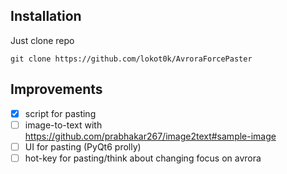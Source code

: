 ## Installation ##
Just clone repo 

`git clone https://github.com/lokot0k/AvroraForcePaster`
## Improvements ##

- [x] script for pasting
- [ ] image-to-text with https://github.com/prabhakar267/image2text#sample-image
- [ ] UI for pasting (PyQt6 prolly)
- [ ] hot-key for pasting/think about changing focus on avrora
